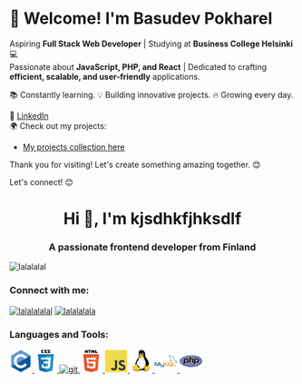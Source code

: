 # 🚀 Welcome! I'm Basudev Pokharel  

Aspiring **Full Stack Web Developer** | Studying at **Business College Helsinki** 💻  
Passionate about **JavaScript, PHP, and React** | Dedicated to crafting **efficient, scalable, and user-friendly** applications.  

📚 Constantly learning. 💡 Building innovative projects. 🔥 Growing every day.  

🔗 [LinkedIn](https://www.linkedin.com/in/basudev-pokharel/)  
🌍 Check out my projects:  
- [My projects collection here](https://basupokharel.netlify.app/)

Thank you for visiting! Let's create something amazing together. 😊
  
Let's connect! 😊
<h1 align="center">Hi 👋, I'm kjsdhkfjhksdlf</h1>
<h3 align="center">A passionate frontend developer from Finland</h3>

<p align="left"> <img src="https://komarev.com/ghpvc/?username=lalalalal&label=Profile%20views&color=0e75b6&style=flat" alt="lalalalal" /> </p>

<h3 align="left">Connect with me:</h3>
<p align="left">
<a href="https://linkedin.com/in/lalalalalal" target="blank"><img align="center" src="https://raw.githubusercontent.com/rahuldkjain/github-profile-readme-generator/master/src/images/icons/Social/linked-in-alt.svg" alt="lalalalalal" height="30" width="40" /></a>
<a href="https://fb.com/lalalalala" target="blank"><img align="center" src="https://raw.githubusercontent.com/rahuldkjain/github-profile-readme-generator/master/src/images/icons/Social/facebook.svg" alt="lalalalala" height="30" width="40" /></a>
</p>

<h3 align="left">Languages and Tools:</h3>
<p align="left"> <a href="https://www.cprogramming.com/" target="_blank" rel="noreferrer"> <img src="https://raw.githubusercontent.com/devicons/devicon/master/icons/c/c-original.svg" alt="c" width="40" height="40"/> </a> <a href="https://www.w3schools.com/css/" target="_blank" rel="noreferrer"> <img src="https://raw.githubusercontent.com/devicons/devicon/master/icons/css3/css3-original-wordmark.svg" alt="css3" width="40" height="40"/> </a> <a href="https://git-scm.com/" target="_blank" rel="noreferrer"> <img src="https://www.vectorlogo.zone/logos/git-scm/git-scm-icon.svg" alt="git" width="40" height="40"/> </a> <a href="https://www.w3.org/html/" target="_blank" rel="noreferrer"> <img src="https://raw.githubusercontent.com/devicons/devicon/master/icons/html5/html5-original-wordmark.svg" alt="html5" width="40" height="40"/> </a> <a href="https://developer.mozilla.org/en-US/docs/Web/JavaScript" target="_blank" rel="noreferrer"> <img src="https://raw.githubusercontent.com/devicons/devicon/master/icons/javascript/javascript-original.svg" alt="javascript" width="40" height="40"/> </a> <a href="https://www.linux.org/" target="_blank" rel="noreferrer"> <img src="https://raw.githubusercontent.com/devicons/devicon/master/icons/linux/linux-original.svg" alt="linux" width="40" height="40"/> </a> <a href="https://www.mysql.com/" target="_blank" rel="noreferrer"> <img src="https://raw.githubusercontent.com/devicons/devicon/master/icons/mysql/mysql-original-wordmark.svg" alt="mysql" width="40" height="40"/> </a> <a href="https://www.php.net" target="_blank" rel="noreferrer"> <img src="https://raw.githubusercontent.com/devicons/devicon/master/icons/php/php-original.svg" alt="php" width="40" height="40"/> </a> </p>

